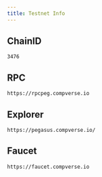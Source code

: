 ```yaml
---
title: Testnet Info
---
```


## ChainID

```shell
3476
```

## RPC

```shell
https://rpcpeg.compverse.io
```

## Explorer

```shell
https://pegasus.compverse.io/
```

## Faucet

```shell
https://faucet.compverse.io
```
